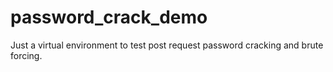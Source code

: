# password_crack_demo
Just a virtual environment to test post request password cracking and brute forcing.
